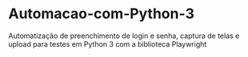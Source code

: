 # Automacao-com-Python-3
Automatização de preenchimento de login e senha, captura de telas e upload para testes em Python 3 com a biblioteca Playwright
